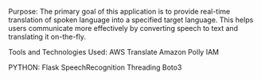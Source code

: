 Purpose:
The primary goal of this application is to provide real-time translation of spoken language into a specified target language. This helps users communicate more effectively by converting speech to text and translating it on-the-fly.

Tools and Technologies Used:
AWS Translate
Amazon Polly
IAM

PYTHON: 
Flask
SpeechRecognition
Threading
Boto3
